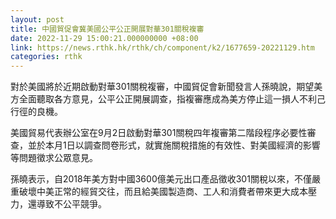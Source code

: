 ```yaml
---
layout: post
title: 中國貿促會冀美國公平公正開展對華301關稅複審
date: 2022-11-29 15:00:21.000000000 +08:00
link: https://news.rthk.hk/rthk/ch/component/k2/1677659-20221129.htm
categories: rthk
---
```


對於美國將於近期啟動對華301關稅複審，中國貿促會新聞發言人孫曉說，期望美方全面聽取各方意見，公平公正開展調查，指複審應成為美方停止這一損人不利己行徑的良機。 

美國貿易代表辦公室在9月2日啟動對華301關稅四年複審第二階段程序必要性審查，並於本月1日以調查問卷形式，就實施關稅措施的有效性、對美國經濟的影響等問題徵求公眾意見。 

孫曉表示，自2018年美方對中國3600億美元出口產品徵收301關稅以來，不僅嚴重破壞中美正常的經貿交往，而且給美國製造商、工人和消費者帶來更大成本壓力，還導致不公平競爭。
